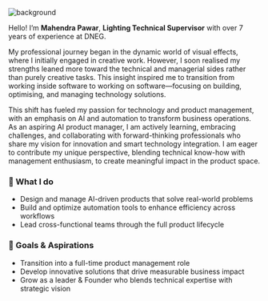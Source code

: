 ![background](https://github.com/user-attachments/assets/cccc2a19-d601-4597-9fae-d137c13606d5)

Hello! I’m **Mahendra Pawar**, **Lighting Technical Supervisor** with over 7 years of experience at DNEG.

My professional journey began in the dynamic world of visual effects, where I initially engaged in creative work. However, I soon realised my strengths leaned more toward the technical and managerial sides rather than purely creative tasks. This insight inspired me to transition from working inside software to working on software—focusing on building, optimising, and managing technology solutions.

This shift has fueled my passion for technology and product management, with an emphasis on AI and automation to transform business operations. As an aspiring AI product manager, I am actively learning, embracing challenges, and collaborating with forward-thinking professionals who share my vision for innovation and smart technology integration. I am eager to contribute my unique perspective, blending technical know-how with management enthusiasm, to create meaningful impact in the product space.

### 🚀 What I do
- Design and manage AI-driven products that solve real-world problems
- Build and optimize automation tools to enhance efficiency across workflows
- Lead cross-functional teams through the full product lifecycle

### 🌱 Goals & Aspirations
- Transition into a full-time product management role
- Develop innovative solutions that drive measurable business impact
- Grow as a leader & Founder who blends technical expertise with strategic vision

<!---
thecodeshastra/thecodeshastra is a ✨ special ✨ repository because its `README.md` (this file) appears on your GitHub profile.
You can click the Preview link to take a look at your changes.
--->

